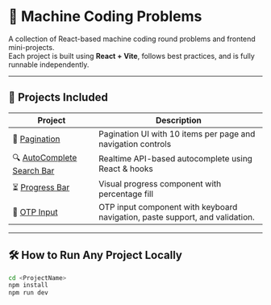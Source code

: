 # 🚀 Machine Coding Problems

A collection of React-based machine coding round problems and frontend mini-projects.  
Each project is built using **React + Vite**, follows best practices, and is fully runnable independently.

---

## 📂 Projects Included

| Project                   | Description                                                |
|---------------------------|------------------------------------------------------------|
| 🔢 [Pagination](./Pagination)             | Pagination UI with 10 items per page and navigation controls |
| 🔍 [AutoComplete Search Bar](./AutoCompleteSearchBar) | Realtime API-based autocomplete using React & hooks         |
| ⏳ [Progress Bar](./ProgressBar) | Visual progress component with percentage fill             |
|🔢 [OTP Input](./Otp-Input) | OTP input component with keyboard navigation, paste support, and validation.   |

---

## 🛠 How to Run Any Project Locally

```bash
cd <ProjectName>
npm install
npm run dev
